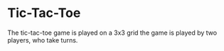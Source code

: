 # Tic-Tac-Toe
The tic-tac-toe game is played on a 3x3 grid the game is played by two players, who take turns. 
